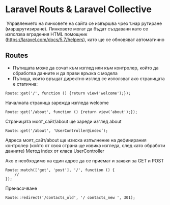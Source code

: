 # Laravel Routs & Laravel Collective

 Управлението на линковете на сайта се извършва чрез т.нар рутиране (маршрутизиране). Линковете могат да бъдат създавани като се използва вградения HTML помощник (https://laravel.com/docs/5.7/helpers), като ще се обновяват автоматично

## Routes

- Пътищата може да сочат към изглед или към контролер, който да обработва данните и да прави връзка с модела
- Пътища, които връщат директно изглед се използват ако страницата е статична:

```
Route::get('/', function () {return view('welcome');});

```

Началната страница зарежда изгледа welcome

````
Route::get(‘/about', function () {return view(‘about');});
`````

Страницата моят_сайт/about ще зареди изглед about

````
Route::get('/about', 'UserController@index’);
````

Адреса моят_сайт/about ще изиска изпълнение на дефинирания контролер (който от своя страна ще извика изгледа, след като обработи данните)
Метод index от класа UserController

Ако е необходимо на един адрес да се приемат и заявки за GET и POST

````
Route::match(['get', 'post'], '/', function () {
    //
});

````

Пренасочване

````
Route::redirect(‘/contacts_old', '/ contacts_new ', 301);

````

